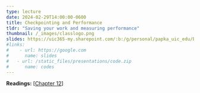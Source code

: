 ```yaml
---
type: lecture
date: 2024-02-29T14:00:00-0600
title: Checkpointing and Performance
tldr: "Saving your work and measuring performance"
thumbnail: /_images/classlogo.png
slides: https://uic365-my.sharepoint.com/:b:/g/personal/papka_uic_edu/EQtWJTBNURpNlHPBQVZMr9EBs6b7Md5U1A71ZRnxFa0AFw?e=5Njret
#links: 
#    - url: https://google.com
#      name: slides
#   - url: /static_files/presentations/code.zip
#      name: codes
---
```

**Readings:** [[Chapter 12](https://learning.oreilly.com/library/view/high-performance-computing/9780124202153/XHTML/B9780124201583000125/B9780124201583000125.xhtml)]
